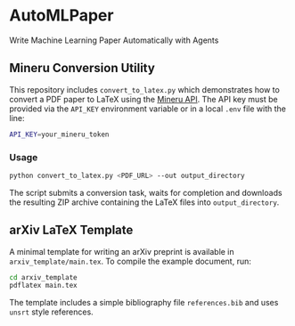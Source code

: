 # AutoMLPaper
Write Machine Learning Paper Automatically with Agents

## Mineru Conversion Utility

This repository includes `convert_to_latex.py` which demonstrates how to
convert a PDF paper to LaTeX using the [Mineru API](https://mineru.net/).
The API key must be provided via the `API_KEY` environment variable or in a
local `.env` file with the line:

```bash
API_KEY=your_mineru_token
```

### Usage

```bash
python convert_to_latex.py <PDF_URL> --out output_directory
```

The script submits a conversion task, waits for completion and downloads the
resulting ZIP archive containing the LaTeX files into `output_directory`.

## arXiv LaTeX Template

A minimal template for writing an arXiv preprint is available in
`arxiv_template/main.tex`. To compile the example document, run:

```bash
cd arxiv_template
pdflatex main.tex
```

The template includes a simple bibliography file `references.bib` and uses
`unsrt` style references.
